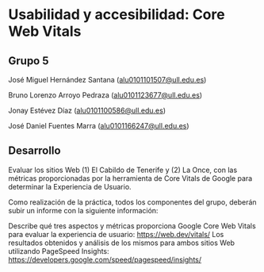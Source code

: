 # Usabilidad y accesibilidad: Core Web Vitals

## Grupo 5

José Miguel Hernández Santana
(alu0101101507@ull.edu.es)

Bruno Lorenzo Arroyo Pedraza
(alu0101123677@ull.edu.es)

Jonay Estévez Díaz
(alu0101100586@ull.edu.es)

José Daniel Fuentes Marra
(alu0101166247@ull.edu.es)

## Desarrollo

Evaluar los sitios Web (1) El Cabildo de Tenerife y (2) La Once, con las métricas proporcionadas por la herramienta de Core Vitals de Google para determinar la Experiencia de Usuario.

Como realización de la práctica, todos los componentes del grupo, deberán subir un informe con la siguiente información:

Describe qué tres aspectos y métricas proporciona Google Core Web Vitals para evaluar la experiencia de usuario: https://web.dev/vitals/
Los resultados obtenidos y análisis de los mismos para ambos sitios Web utilizando PageSpeed Insights: https://developers.google.com/speed/pagespeed/insights/    
